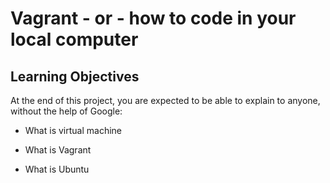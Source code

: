 # Vagrant - or - how to code in your local computer

## Learning Objectives

At the end of this project, you are expected to be able to explain to anyone, without the help of Google:

* What is virtual machine

* What is Vagrant

* What is Ubuntu
